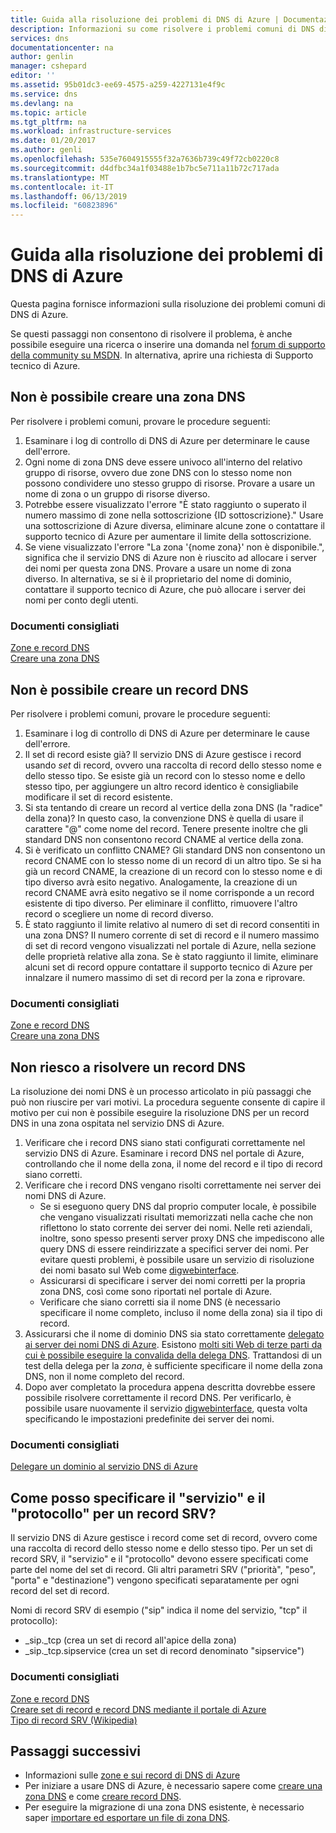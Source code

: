 ```yaml
---
title: Guida alla risoluzione dei problemi di DNS di Azure | Documentazione Microsoft
description: Informazioni su come risolvere i problemi comuni di DNS di Azure
services: dns
documentationcenter: na
author: genlin
manager: cshepard
editor: ''
ms.assetid: 95b01dc3-ee69-4575-a259-4227131e4f9c
ms.service: dns
ms.devlang: na
ms.topic: article
ms.tgt_pltfrm: na
ms.workload: infrastructure-services
ms.date: 01/20/2017
ms.author: genli
ms.openlocfilehash: 535e7604915555f32a7636b739c49f72cb0220c8
ms.sourcegitcommit: d4dfbc34a1f03488e1b7bc5e711a11b72c717ada
ms.translationtype: MT
ms.contentlocale: it-IT
ms.lasthandoff: 06/13/2019
ms.locfileid: "60823896"
---
```

# <a name="azure-dns-troubleshooting-guide"></a>Guida alla risoluzione dei problemi di DNS di Azure

Questa pagina fornisce informazioni sulla risoluzione dei problemi comuni di DNS di Azure.

Se questi passaggi non consentono di risolvere il problema, è anche possibile eseguire una ricerca o inserire una domanda nel [forum di supporto della community su MSDN](https://social.msdn.microsoft.com/Forums/en-US/home?forum=WAVirtualMachinesVirtualNetwork). In alternativa, aprire una richiesta di Supporto tecnico di Azure.


## <a name="i-cant-create-a-dns-zone"></a>Non è possibile creare una zona DNS

Per risolvere i problemi comuni, provare le procedure seguenti:

1.  Esaminare i log di controllo di DNS di Azure per determinare le cause dell'errore.
2.  Ogni nome di zona DNS deve essere univoco all'interno del relativo gruppo di risorse, ovvero due zone DNS con lo stesso nome non possono condividere uno stesso gruppo di risorse. Provare a usare un nome di zona o un gruppo di risorse diverso.
3.  Potrebbe essere visualizzato l'errore "È stato raggiunto o superato il numero massimo di zone nella sottoscrizione {ID sottoscrizione}." Usare una sottoscrizione di Azure diversa, eliminare alcune zone o contattare il supporto tecnico di Azure per aumentare il limite della sottoscrizione.
4.  Se viene visualizzato l'errore "La zona '{nome zona}' non è disponibile.", significa che il servizio DNS di Azure non è riuscito ad allocare i server dei nomi per questa zona DNS. Provare a usare un nome di zona diverso. In alternativa, se si è il proprietario del nome di dominio, contattare il supporto tecnico di Azure, che può allocare i server dei nomi per conto degli utenti.


### <a name="recommended-documents"></a>**Documenti consigliati**

[Zone e record DNS](dns-zones-records.md)
<br>
[Creare una zona DNS](dns-getstarted-create-dnszone-portal.md)

## <a name="i-cant-create-a-dns-record"></a>Non è possibile creare un record DNS

Per risolvere i problemi comuni, provare le procedure seguenti:

1.  Esaminare i log di controllo di DNS di Azure per determinare le cause dell'errore.
2.  Il set di record esiste già?  Il servizio DNS di Azure gestisce i record usando *set* di record, ovvero una raccolta di record dello stesso nome e dello stesso tipo. Se esiste già un record con lo stesso nome e dello stesso tipo, per aggiungere un altro record identico è consigliabile modificare il set di record esistente.
3.  Si sta tentando di creare un record al vertice della zona DNS (la "radice" della zona)? In questo caso, la convenzione DNS è quella di usare il carattere "\@\" come nome del record. Tenere presente inoltre che gli standard DNS non consentono record CNAME al vertice della zona.
4.  Si è verificato un conflitto CNAME?  Gli standard DNS non consentono un record CNAME con lo stesso nome di un record di un altro tipo. Se si ha già un record CNAME, la creazione di un record con lo stesso nome e di tipo diverso avrà esito negativo.  Analogamente, la creazione di un record CNAME avrà esito negativo se il nome corrisponde a un record esistente di tipo diverso. Per eliminare il conflitto, rimuovere l'altro record o scegliere un nome di record diverso.
5.  È stato raggiunto il limite relativo al numero di set di record consentiti in una zona DNS? Il numero corrente di set di record e il numero massimo di set di record vengono visualizzati nel portale di Azure, nella sezione delle proprietà relative alla zona. Se è stato raggiunto il limite, eliminare alcuni set di record oppure contattare il supporto tecnico di Azure per innalzare il numero massimo di set di record per la zona e riprovare. 


### <a name="recommended-documents"></a>**Documenti consigliati**

[Zone e record DNS](dns-zones-records.md)
<br>
[Creare una zona DNS](dns-getstarted-create-dnszone-portal.md)



## <a name="i-cant-resolve-my-dns-record"></a>Non riesco a risolvere un record DNS

La risoluzione dei nomi DNS è un processo articolato in più passaggi che può non riuscire per vari motivi. La procedura seguente consente di capire il motivo per cui non è possibile eseguire la risoluzione DNS per un record DNS in una zona ospitata nel servizio DNS di Azure.

1.  Verificare che i record DNS siano stati configurati correttamente nel servizio DNS di Azure. Esaminare i record DNS nel portale di Azure, controllando che il nome della zona, il nome del record e il tipo di record siano corretti.
2.  Verificare che i record DNS vengano risolti correttamente nei server dei nomi DNS di Azure.
    - Se si eseguono query DNS dal proprio computer locale, è possibile che vengano visualizzati risultati memorizzati nella cache che non riflettono lo stato corrente dei server dei nomi.  Nelle reti aziendali, inoltre, sono spesso presenti server proxy DNS che impediscono alle query DNS di essere reindirizzate a specifici server dei nomi.  Per evitare questi problemi, è possibile usare un servizio di risoluzione dei nomi basato sul Web come [digwebinterface](https://digwebinterface.com).
    - Assicurarsi di specificare i server dei nomi corretti per la propria zona DNS, così come sono riportati nel portale di Azure.
    - Verificare che siano corretti sia il nome DNS (è necessario specificare il nome completo, incluso il nome della zona) sia il tipo di record.
3.  Assicurarsi che il nome di dominio DNS sia stato correttamente [delegato ai server dei nomi DNS di Azure](dns-domain-delegation.md). Esistono [molti siti Web di terze parti da cui è possibile eseguire la convalida della delega DNS](https://www.bing.com/search?q=dns+check+tool). Trattandosi di un test della delega per la *zona*, è sufficiente specificare il nome della zona DNS, non il nome completo del record.
4.  Dopo aver completato la procedura appena descritta dovrebbe essere possibile risolvere correttamente il record DNS. Per verificarlo, è possibile usare nuovamente il servizio [digwebinterface](https://digwebinterface.com), questa volta specificando le impostazioni predefinite dei server dei nomi.


### <a name="recommended-documents"></a>**Documenti consigliati**

[Delegare un dominio al servizio DNS di Azure](dns-domain-delegation.md)



## <a name="how-do-i-specify-the-service-and-protocol-for-an-srv-record"></a>Come posso specificare il "servizio" e il "protocollo" per un record SRV?

Il servizio DNS di Azure gestisce i record come set di record, ovvero come una raccolta di record dello stesso nome e dello stesso tipo. Per un set di record SRV, il "servizio" e il "protocollo" devono essere specificati come parte del nome del set di record. Gli altri parametri SRV ("priorità", "peso", "porta" e "destinazione") vengono specificati separatamente per ogni record del set di record.

Nomi di record SRV di esempio ("sip" indica il nome del servizio, "tcp" il protocollo):

- \_sip.\_tcp (crea un set di record all'apice della zona)
- \_sip.\_tcp.sipservice (crea un set di record denominato "sipservice")

### <a name="recommended-documents"></a>**Documenti consigliati**

[Zone e record DNS](dns-zones-records.md)
<br>
[Creare set di record e record DNS mediante il portale di Azure](dns-getstarted-create-recordset-portal.md)
<br>
[Tipo di record SRV (Wikipedia)](https://en.wikipedia.org/wiki/SRV_record)


## <a name="next-steps"></a>Passaggi successivi

* Informazioni sulle [zone e sui record di DNS di Azure](dns-zones-records.md)
* Per iniziare a usare DNS di Azure, è necessario sapere come [creare una zona DNS](dns-getstarted-create-dnszone-portal.md) e come [creare record DNS](dns-getstarted-create-recordset-portal.md).
* Per eseguire la migrazione di una zona DNS esistente, è necessario saper [importare ed esportare un file di zona DNS](dns-import-export.md).

